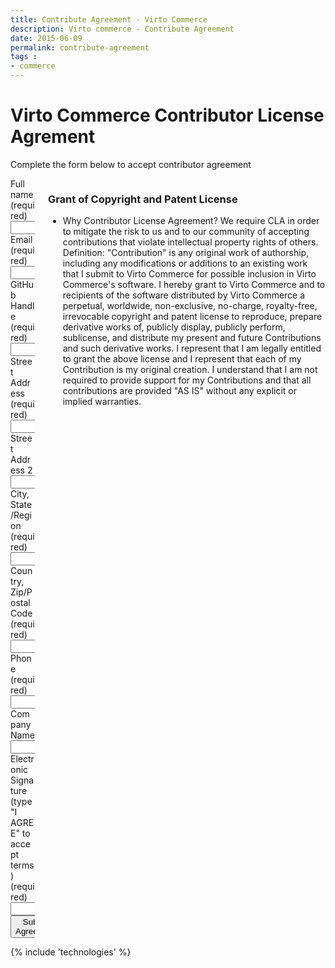 ```yaml
---
title: Contribute Agreement - Virto Commerce
description: Virto commerce - Contribute Agreement
date: 2015-06-09
permalink: contribute-agreement
tags : 
- commerce
---
```

<div class="roadmap __responsive">
	<h1 class="head-title">Virto Commerce Contributor License Agrement</h1>
	<p class="text">Complete the form below to accept contributor agreement</p>
	<div class="columns">
		<div class="column">
			<div class="block">
				<form action="{{ '/contact' | absolute_url }}" method="post">
					<input id="Contact[Subject]" type="hidden" name="Contact[Subject]" value="Contributor License Agrement" />
					<input id="Contact[RedirectUrl]" type="hidden" name="Contact[RedirectUrl]" value="~/thank-you-contributor" />
					<div class="control-group">
						<label for="FullName">Full name (required)</label>
						<input id="Contact[FullName]" type="text" name="Contact[FullName]" class="form-input" required="required" />
					</div>
					<div class="control-group">
						<label for="Email">Email (required)</label>
						<input id="Contact[Email]" type="text" name="Contact[Email]" class="form-input" required="required" />
					</div>
					<div class="control-group">
						<label for="GitHubHandle">GitHub Handle (required)</label>
						<input id="Contact[GitHubHandle]" type="text" name="Contact[GitHubHandle]" class="form-input" required="required" />
					</div>
					<div class="control-group">
						<label for="StreetAddress">Street Address (required)</label>
						<input id="Contact[StreetAddress]" type="text" name="Contact[StreetAddress]" class="form-input" required="required" />
					</div>
					<div class="control-group">
						<label for="StreetAddress2">Street Address 2</label>
						<input id="Contact[StreetAddress2]" type="text" name="Contact[StreetAddress2]" class="form-input" />
					</div>
					<div class="control-group">
						<label for="CityState">City, State/Region (required)</label>
						<input id="Contact[CityState]" type="text" name="Contact[CityState]" class="form-input" />
					</div>
					<div class="control-group">
						<label for="CountryZip">Country, Zip/Postal Code (required)</label>
						<input id="Contact[CountryZip]" type="text" name="Contact[CountryZip]" class="form-input" />
					</div>
					<div class="control-group">
						<label for="Phone">Phone (required)</label>
						<input id="Contact[Phone]" type="text" name="Contact[Phone]" class="form-input" required="required" />
					</div>
					<div class="control-group">
						<label for="CompanyName">Company Name</label>
						<input id="Contact[CompanyName]" type="text" name="Contact[CompanyName]" class="form-input" />
					</div>
					<div class="control-group">
						<label for="Signature">Electronic Signature (type "I AGREE" to accept terms) (required)</label>
						<input id="Contact[Signature]" type="text" name="Contact[Signature]" class="form-input" required="required" />
					</div>
					<div class="control-group">
						<button type="submit" class="button fill">Submit Agreement</button>
					</div>
				</form>
			</div>
		</div>
		<div class="column">
			<div class="block">
				<h3>Grant of Copyright and Patent License</h3>
				<ul class="list">
					<li>
						<span class="title">Why Contributor License Agreement?</span>
						<span class="descr">We require CLA in order to mitigate the risk to us and to our community of accepting contributions that violate intellectual property rights of others.</span>
						<span class="descr">Definition: "Contribution" is any original work of authorship, including any modifications or additions to an existing work that I submit to Virto Commerce for possible inclusion in Virto Commerce's software.</span>
						<span class="descr">I hereby grant to Virto Commerce and to recipients of the software distributed by Virto Commerce a perpetual, worldwide, non-exclusive, no-charge, royalty-free, irrevocable copyright and patent license to reproduce, prepare derivative works of, publicly display, publicly perform, sublicense, and distribute my present and future Contributions and such derivative works.</span>
						<span class="descr">I represent that I am legally entitled to grant the above license and I represent that each of my Contribution is my original creation.</span>
						<span class="descr">I understand that I am not required to provide support for my Contributions and that all contributions are provided "AS IS" without any explicit or implied warranties.</span>
					</li>
				</ul>
			</div>
		</div>
	</div>
</div>
{% include 'technologies' %}